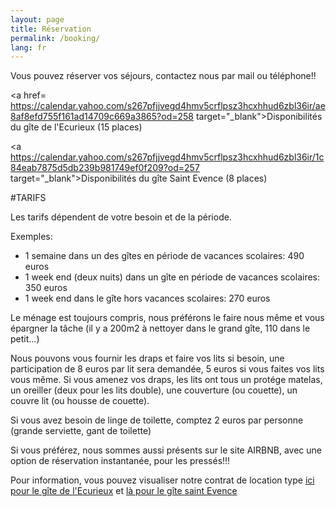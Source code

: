 ```yaml
---
layout: page
title: Réservation
permalink: /booking/
lang: fr
---
```



Vous pouvez réserver vos séjours, contactez nous par mail ou téléphone!!


 
<a href=  https://calendar.yahoo.com/s267pfjjvegd4hmv5crflpsz3hcxhhud6zbl36ir/ae8af8efd755f161ad14709c669a3865?od=258 target="_blank">Disponibilités du gîte de l'Ecurieux (15 places)</a>


<a https://calendar.yahoo.com/s267pfjjvegd4hmv5crflpsz3hcxhhud6zbl36ir/1c84eab7875d5db239b981749ef0f209?od=257 target="_blank">Disponibilités du gîte Saint Evence (8 places)</a>


#TARIFS

Les tarifs dépendent de votre besoin et de la période.

Exemples:

- 1 semaine dans un des gîtes en période de vacances scolaires: 490 euros
- 1 week end (deux nuits) dans un  gîte en période de vacances scolaires: 350 euros
- 1 week end dans le gîte hors vacances scolaires: 270 euros



Le ménage est toujours compris, nous préférons le faire nous même et vous épargner la tâche (il y a 200m2 à nettoyer dans le grand gîte, 110 dans le petit...)

Nous pouvons vous fournir les draps et faire vos lits si besoin, une participation de 8 euros par lit sera demandée, 5 euros si vous faites vos lits vous même. Si vous amenez vos draps, les lits ont tous un protége matelas, un oreiller (deux pour les lits double), une couverture (ou couette), un couvre lit (ou housse de couette).

Si vous avez besoin de linge de toilette, comptez 2 euros par personne (grande serviette, gant de toilette)


<!--

<iframe src="https://meuse-ecurieux.tourisme-booking.com/fr/4058/956-fp.html

?iframe=true&fiche_direct=true" width="100%" height="700" ></iframe>

-->


<!--
Pour consulter nos disponibilités, voici le lien à suivre:
<iframe src="https://meuse.tourisme-booking.com/fr/evres/gite-de-l-ecurieux-902-fp.html?iframe=true&fiche_direct=true" width="100%" height="700" ></iframe>. 
-->

Si vous préférez, nous sommes aussi présents sur le site AIRBNB, avec une option de réservation instantanée, pour les pressés!!!

Pour information, vous pouvez visualiser notre contrat de location type 
<a href="/images/contratGrandGite.pdf" target="_blank">ici pour le gîte de l'Ecurieux</a>
 et 
<a href="/images/contratPetitGite.pdf" target="_blank"> là pour le gîte saint Evence</a>




